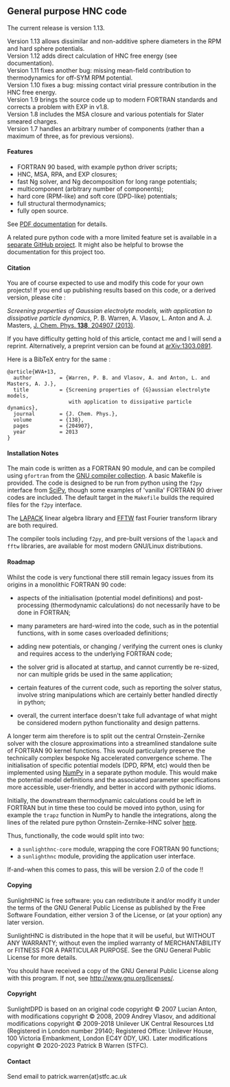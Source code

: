 ## General purpose HNC code

The current release is version 1.13.

Version 1.13 allows dissimilar and non-additive sphere diameters in the RPM and hard sphere potentials.  
Version 1.12 adds direct calculation of HNC free energy (see documentation).  
Version 1.11 fixes another bug: missing mean-field contribution to thermodynamics for off-SYM RPM potential.  
Version 1.10 fixes a bug: missing contact virial pressure contribution in the HNC free energy.  
Version 1.9 brings the source code up to modern FORTRAN standards and corrects a problem with EXP in v1.8.  
Version 1.8 includes the MSA closure and various potentials for Slater smeared charges.  
Version 1.7 handles an arbitrary number of components (rather than a maximum of three, as for previous versions).

#### Features

* FORTRAN 90 based, with example python driver scripts;
* HNC, MSA, RPA, and EXP closures;
* fast Ng solver, and Ng decomposition for long range potentials;
* multicomponent (arbitrary number of components);
* hard core (RPM-like) and soft core (DPD-like) potentials;
* full structural thermodynamics;
* fully open source.

See [PDF documentation](oz_doc.pdf "oz_doc.pdf") for details.

A related pure python code with a more limited feature set is
available in a [separate GitHub
project](https://github.com/patrickbwarren/python3-HNC-solver).  It
might also be helpful to browse the documentation for this project
too.

#### Citation

You are of course expected to use and modify this code for your own
projects!  If you end up publishing results based on this code, or a
derived version, please cite :

*Screening properties of Gaussian electrolyte models, with application
to dissipative particle dynamics,* P. B. Warren, A.  Vlasov, L. Anton
and A. J. Masters, [J. Chem. Phys. **138**, 204907
(2013)](http://jcp.aip.org/resource/1/jcpsa6/v138/i20/p204907_s1 "AIP
link").

If you have difficulty getting hold of this article, contact me and I
will send a reprint. Alternatively, a preprint version can be found at
[arXiv:1303.0891](http://front.math.ucdavis.edu/1303.0891 "arXiv link").

Here is a BibTeX entry for the same :

```
@article{WVA+13,
  author         = {Warren, P. B. and Vlasov, A. and Anton, L. and Masters, A. J.},
  title          = {Screening properties of {G}aussian electrolyte models,
                    with application to dissipative particle dynamics},
  journal        = {J. Chem. Phys.},
  volume         = {138},
  pages          = {204907},
  year           = 2013
}
```

#### Installation Notes

The main code is written as a FORTRAN 90 module, and can be compiled
using `gfortran` from the [GNU compiler
collection](https://gcc.gnu.org/ "GNU website").  A basic Makefile is
provided.  The code is designed to be run from python using the `f2py`
interface from [SciPy](http://www.scipy.org/ "SciPy website"), though
some examples of 'vanilla' FORTRAN 90 driver codes are included.  The
default target in the `Makefile` builds the required files for the
`f2py` interface.

The [LAPACK](http://www.netlib.org/lapack/ "LAPACK webpage")
linear algebra library and [FFTW](http://www.fftw.org/ "FFTW website")
fast Fourier transform library are both required.

The compiler tools including `f2py`, and pre-built versions of the
`lapack` and `fftw` libraries, are available for most modern GNU/Linux
distributions.

#### Roadmap

Whilst the code is very functional there still remain legacy issues
from its origins in a monolithic FORTRAN 90 code:

* aspects of the initialisation (potential model definitions) and
  post-processing (thermodynamic calculations) do not necessarily have
  to be done in FORTRAN;

* many parameters are hard-wired into the code, such as in the
  potential functions, with in some cases overloaded definitions;

* adding new potentials, or changing / verifying the current ones is
  clunky and requires access to the underlying FORTRAN code;

* the solver grid is allocated at startup, and cannot currently be
  re-sized, nor can multiple grids be used in the same application;

* certain features of the current code, such as reporting the solver
  status, involve string manipulations which are certainly better
  handled directly in python;

* overall, the current interface doesn't take full advantage of what
  might be considered modern python functionality and design patterns.

A longer term aim therefore is to split out the central
Ornstein-Zernike solver with the closure approximations into a
streamlined standalone suite of FORTRAN 90 kernel functions.  This
would particularly preserve the technically complex bespoke Ng
accelerated convergence scheme.  The initialisation of specific
potential models (DPD, RPM, etc) would then be implemented using
[NumPy](https://numpy.org/) in a separate python module.  This
would make the potential model definitions and the associated
parameter specifications more accessible, user-friendly, and better in
accord with pythonic idioms.

Initially, the downstream thermodynamic calculations could be left in
FORTRAN but in time these too could be moved into python, using for
example the `trapz` function in NumPy to handle the integrations, along
the lines of the related pure python Ornstein-Zernike-HNC solver
[here](https://github.com/patrickbwarren/python3-HNC-solver).

Thus, functionally, the code would split into two:

* a `sunlighthnc-core` module, wrapping the core FORTRAN 90 functions;
* a `sunlighthnc` module, providing the application user interface.

If-and-when this comes to pass, this will be version 2.0 of the code !!

#### Copying

SunlightHNC is free software: you can redistribute it and/or modify
it under the terms of the GNU General Public License as published by
the Free Software Foundation, either version 3 of the License, or
(at your option) any later version.

SunlightHNC is distributed in the hope that it will be useful, but
WITHOUT ANY WARRANTY; without even the implied warranty of
MERCHANTABILITY or FITNESS FOR A PARTICULAR PURPOSE.  See the GNU
General Public License for more details.

You should have received a copy of the GNU General Public License
along with this program.  If not, see
<http://www.gnu.org/licenses/>.

#### Copyright

SunlightDPD is based on an original code copyright &copy; 2007 Lucian
Anton, with modifications copyright &copy; 2008, 2009 Andrey Vlasov, and
additional modifications copyright &copy; 2009-2018 Unilever UK Central
Resources Ltd (Registered in London number 29140;
Registered Office: Unilever House, 100 Victoria Embankment, London EC4Y 0DY, UK).
Later modifications copyright &copy; 2020-2023 Patrick B Warren (STFC).

#### Contact

Send email to patrick.warren{at}stfc.ac.uk
